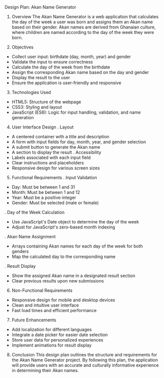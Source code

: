 Design Plan: Akan Name Generator

1. Overview
   The Akan Name Generator is a web application that calculates the day of the week a user was born and assigns them an Akan name based on their gender. Akan names are derived from Ghanaian culture, where children are named according to the day of the week they were born.

2. Objectives

- Collect user input: birthdate (day, month, year) and gender
- Validate the input to ensure correctness
- Calculate the day of the week from the birthdate
- Assign the corresponding Akan name based on the day and gender
- Display the result to the user
- Ensure the application is user-friendly and responsive

3. Technologies Used

- HTML5: Structure of the webpage
- CSS3: Styling and layout
- JavaScript (ES6): Logic for input handling, validation, and name generation

4. User Interface Design
   . Layout

- A centered container with a title and description
- A form with input fields for day, month, year, and gender selection
- A submit button to generate the Akan name
- A section to display the result
  . Accessibility
- Labels associated with each input field
- Clear instructions and placeholders
- Responsive design for various screen sizes

5. Functional Requirements
   . Input Validation

- Day: Must be between 1 and 31
- Month: Must be between 1 and 12
- Year: Must be a positive integer
- Gender: Must be selected (male or female)

. Day of the Week Calculation

- Use JavaScript's Date object to determine the day of the week
- Adjust for JavaScript's zero-based month indexing

. Akan Name Assignment

- Arrays containing Akan names for each day of the week for both genders
- Map the calculated day to the corresponding name

. Result Display

- Show the assigned Akan name in a designated result section
- Clear previous results upon new submissions

6. Non-Functional Requirements

- Responsive design for mobile and desktop devices
- Clean and intuitive user interface
- Fast load times and efficient performance

7. Future Enhancements

- Add localization for different languages
- Integrate a date picker for easier date selection
- Store user data for personalized experiences
- Implement animations for result display

8. Conclusion
   This design plan outlines the structure and requirements for the Akan Name Generator project. By following this plan, the application will provide users with an accurate and culturally informative experience in determining their Akan names.
